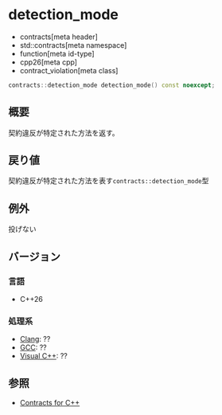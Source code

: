 # detection_mode
* contracts[meta header]
* std::contracts[meta namespace]
* function[meta id-type]
* cpp26[meta cpp]
* contract_violation[meta class]

```cpp
contracts::detection_mode detection_mode() const noexcept;
```

## 概要
契約違反が特定された方法を返す。

## 戻り値
契約違反が特定された方法を表す`contracts::detection_mode`型

## 例外
投げない

## バージョン
### 言語
- C++26

### 処理系
- [Clang](/implementation.md#clang): ??
- [GCC](/implementation.md#gcc): ??
- [Visual C++](/implementation.md#visual_cpp): ??

## 参照
- [Contracts for C++](https://open-std.org/jtc1/sc22/wg21/docs/papers/2025/p2900r14.pdf)
